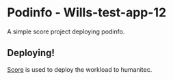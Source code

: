 # Podinfo - Wills-test-app-12

A simple score project deploying podinfo.

## Deploying!

[Score](https://score.dev/) is used to deploy the workload to humanitec.
